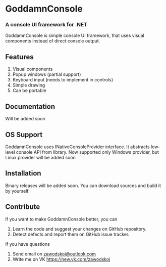# GoddamnConsole
### A console UI framework for .NET

GoddamnConsole is simple console UI framework, that uses visual components instead of direct console output.

## Features

1. Visual components
2. Popup windows (partial support)
3. Keyboard input (needs to implement in controls)
4. Simple drawing
5. Can be portable

## Documentation

Will be added soon

## OS Support

GoddamnConsole uses INativeConsoleProvider interface. It abstracts low-level console API from library. Now supported only Windows provider, but Linux provider will be added soon

## Installation

Binary releases will be added soon.
You can download sources and build it by yourself.

## Contribute

If you want to make GoddamnConsole better, you can

1. Learn the code and suggest your changes on GitHub repository.
2. Detect defects and report them on GitHub issue tracker.

If you have questions

1. Send email on zawodskoj@outlook.com
2. Write me on VK https://new.vk.com/zawodskoj